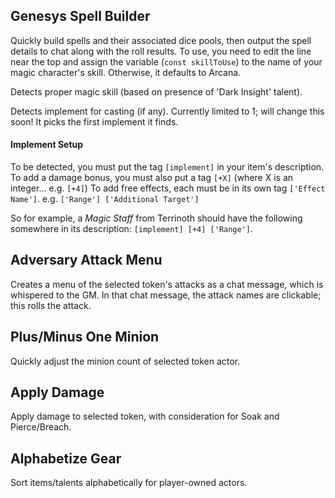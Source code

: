 ## Genesys Spell Builder

Quickly build spells and their associated dice pools, then output the spell details to chat along with the roll results. To use, you need to edit the line near the top and assign the variable (`const skillToUse`) to the name of your magic character's skill. Otherwise, it defaults to Arcana.

Detects proper magic skill (based on presence of 'Dark Insight' talent).

Detects implement for casting (if any). Currently limited to 1; will change this soon! It picks the first implement it finds.

#### Implement Setup

To be detected, you must put the tag `[implement]` in your item's description.
To add a damage bonus, you must also put a tag `[+X]` (where X is an integer... e.g. `[+4]`)
To add free effects, each must be in its own tag `['Effect Name']`. e.g. `['Range'] ['Additional Target']`

So for example, a *Magic Staff* from Terrinoth should have the following somewhere in its description: `[implement] [+4] ['Range']`.

## Adversary Attack Menu

Creates a menu of the selected token's attacks as a chat message, which is whispered to the GM. In that chat message, the attack names are clickable; this rolls the attack.

## Plus/Minus One Minion

Quickly adjust the minion count of selected token actor.

## Apply Damage

Apply damage to selected token, with consideration for Soak and Pierce/Breach.

## Alphabetize Gear

Sort items/talents alphabetically for player-owned actors.

